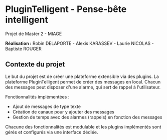 # PluginTelligent - Pense-bête intelligent
Projet de Master 2 - MIAGE

**Réalisation :** 
Robin DELAPORTE - Alexis KARASSEV - Laurie NICOLAS - Baptiste ROUGER

## Contexte du projet
Le but du projet est de créer une plateforme extensible via des plugins. La plateforme PluginTelligent permet de créer des messages en local. Chacun des messages peut disposer d'une alarme, qui sert de rappel à l'utilisateur.

Fonctionnalités implémentées : 
* Ajout de messages de type texte
* Création de canaux pour y ajouter des messages
* Gestion de temps avec des alarmes (rappels) en fonction des messages

Chacune des fonctionnalités est modulable et les plugins implémentés sont gérés et configurés via une interface dédiée. 

